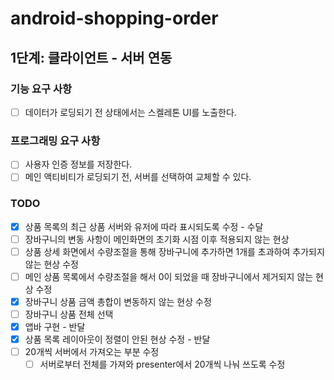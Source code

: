 # android-shopping-order

## 1단계:  클라이언트 - 서버 연동

### 기능 요구 사항

-[ ] 데이터가 로딩되기 전 상태에서는 스켈레톤 UI를 노출한다.

### 프로그래밍 요구 사항

-[ ] 사용자 인증 정보를 저장한다.
-[ ] 메인 액티비티가 로딩되기 전, 서버를 선택하여 교체할 수 있다.

### TODO

- [x] 상품 목록의 최근 상품 서버와 유저에 따라 표시되도록 수정 - 수달
- [ ] 장바구니의 변동 사항이 메인화면의 초기화 시점 이후 적용되지 않는 현상
- [ ] 상품 상세 화면에서 수량조절을 통해 장바구니에 추가하면 1개를 초과하여 추가되지 않는 현상 수정
- [ ] 메인 상품 목록에서 수량조절을 해서 0이 되었을 때 장바구니에서 제거되지 않는 현상 수정
- [x] 장바구니 상품 금액 총합이 변동하지 않는 현상 수정
- [ ] 장바구니 상품 전체 선택
- [x] 앱바 구현 - 반달
- [x] 상품 목록 레이아웃이 정렬이 안된 현상 수정 - 반달
- [ ] 20개씩 서버에서 가져오는 부분 수정
  - [ ] 서버로부터 전체를 가져와 presenter에서 20개씩 나눠 쓰도록 수정 
